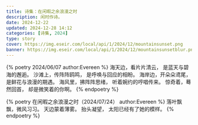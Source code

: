 ```yaml
---
title: 诗集：在闲暇之余浪漫之时
description: 闲时作诗。
date: 2024-12-22
updated: 2024-12-28 14:12
categories: [诗集, 2024]
type: story
cover: https://img.eseir.com/local/api/1/2024/12/mountainsunset.png
banner: https://img.eseir.com/local/api/1/2024/12/mountainsunsetblur.png
---
```




{% poetry 2024/06/07 author:Evereen %}
海天边，看片片清云，
是蓝天与碧海的邂逅。
沙滩上，传阵阵鸥鸣，
是呼唤与回应的相盼。
海岸边，开朵朵鸢尾，
是鲜花与浪漫的期遇。
海风里，拂阵阵思绪，
听着婉约的哼唱传来。
惊奇着，蓦然回首，
却是微笑着的你啊。
{% endpoetry %}

{% poetry 在闲暇之余浪漫之时（2024/07/24） author:Evereen %}
落叶飘飘，微风习习。
天边蒙着薄雾。
抬头凝望，
太阳已经有了她的模样。
{% endpoetry %}